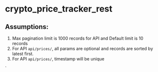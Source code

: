# crypto_price_tracker_rest

## Assumptions:
1. Max pagination limit is 1000 records for API and Default limit is 10 records
2. For API `api/prices/`, all params are optional and records are sorted by latest first.
3. For API `api/prices/`, timestamp will be unique

`